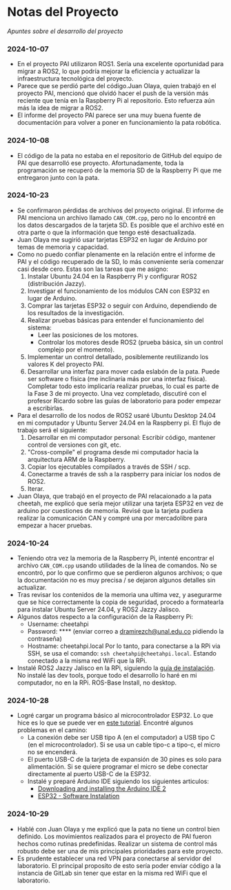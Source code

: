 # Notas del Proyecto

_Apuntes sobre el desarrollo del proyecto_

### 2024-10-07

- En el proyecto PAI utilizaron ROS1. Sería una excelente oportunidad para migrar a ROS2, lo que podría mejorar la eficiencia y actualizar la infraestructura tecnológica del proyecto.
- Parece que se perdió parte del código.Juan Olaya, quien trabajó en el proyecto PAI, mencionó que olvidó hacer el push de la versión más reciente que tenía en la Raspberry Pi al repositorio. Esto refuerza aún más la idea de migrar a ROS2.
- El informe del proyecto PAI parece ser una muy buena fuente de documentación para volver a poner en funcionamiento la pata robótica.

### 2024-10-08

- El código de la pata no estaba en el repositorio de GitHub del equipo de PAI que desarrolló ese proyecto. Afortunadamente, toda la programación se recuperó de la memoria SD de la Raspberry Pi que me entregaron junto con la pata.

### 2024-10-23

- Se confirmaron pérdidas de archivos del proyecto original. El informe de PAI menciona un archivo llamado `CAN_COM.cpp`, pero no lo encontré en los datos descargados de la tarjeta SD. Es posible que el archivo esté en otra parte o que la información que tengo esté desactualizada.
- Juan Olaya me sugirió usar tarjetas ESP32 en lugar de Arduino por temas de memoria y capacidad.
- Como no puedo confiar plenamente en la relación entre el informe de PAI y el código recuperado de la SD, lo más conveniente sería comenzar casi desde cero. Estas son las tareas que me asigno:
  1. Instalar Ubuntu 24.04 en la Raspberry Pi y configurar ROS2 (distribución Jazzy).
  2. Investigar el funcionamiento de los módulos CAN con ESP32 en lugar de Arduino.
  3. Comprar las tarjetas ESP32 o seguir con Arduino, dependiendo de los resultados de la investigación.
  4. Realizar pruebas básicas para entender el funcionamiento del sistema:
     - Leer las posiciones de los motores.
     - Controlar los motores desde ROS2 (prueba básica, sin un control complejo por el momento).
  5. Implementar un control detallado, posiblemente reutilizando los valores K del proyecto PAI.
  6. Desarrollar una interfaz para mover cada eslabón de la pata. Puede ser software o física (me inclinaría más por una interfaz física).
  Completar todo esto implicaría realizar pruebas, lo cual es parte de la Fase 3 de mi proyecto. Una vez completado, discutiré con el profesor Ricardo sobre las guías de laboratorio para poder empezar a escribirlas.
- Para el desarrollo de los nodos de ROS2 usaré Ubuntu Desktop 24.04 en mi computador y Ubuntu Server 24.04 en la Raspberry pi. El flujo de trabajo será el siguiente:
  1. Desarrollar en mi computador personal: Escribir código, mantener control de versiones con git, etc.
  2. "Cross-compile" el programa desde mi computador hacia la arquitectura ARM de la Raspberry.
  3. Copiar los ejecutables compilados a través de SSH / scp.
  4. Conectarme a través de ssh a la raspberry para iniciar los nodos de ROS2.
  5. Iterar.
- Juan Olaya, que trabajó en el proyecto de PAI relacaionado a la pata cheetah, me explicó que sería mejor utilizar una tarjeta ESP32 en vez de arduino por cuestiones de memoria. Revisé que la tarjeta pudiera realizar la comunicación CAN y compré una por mercadolibre para empezar a hacer pruebas.

### 2024-10-24

- Teniendo otra vez la memoria de la Raspberry Pi, intenté encontrar el archivo `CAN_COM.cpp` usando utilidades de la línea de comandos. No se encontró, por lo que confirmo que se perdieron algunos archivos; o que la documentación no es muy precisa / se dejaron algunos detalles sin actualizar.
- Tras revisar los contenidos de la memoria una ultima vez, y asegurarme que se hice correctamente la copia de seguridad, procedo a formatearla para instalar Ubuntu Server 24.04, y ROS2 Jazzy Jalisco.
- Algunos datos respecto a la configuración de la Raspberry Pi:
  - Username: cheetahpi
  - Password: **** (enviar correo a dramirezch@unal.edu.co pidiendo la contraseña)
  - Hostname: cheetahpi.local
  Por lo tanto, para conectarse a la RPi via SSH, se usa el comando: `ssh cheetahpi@cheetahpi.local`. Estando conectado a la misma red WiFi que la RPi.
- Instalé ROS2 Jazzy Jalisco en la RPi, siguiendo la [guía de instalación](https://docs.ros.org/en/jazzy/Installation/Ubuntu-Install-Debs.html#resources). No instalé las dev tools, porque todo el desarrollo lo haré en mi computador, no en la RPi. ROS-Base Install, no desktop.

### 2024-10-28

- Logré cargar un programa básico al microcontrolador ESP32. Lo que hice es lo que se puede ver en [este tutorial](https://esp32io.com/tutorials/esp32-hello-world). Encontré algunos problemas en el camino:
  - La conexión debe ser USB tipo A (en el computador) a USB tipo C (en el microcontrolador). Si se usa un cable tipo-c a tipo-c, el micro no se encenderá.
  - El puerto USB-C de la tarjeta de expansión de 30 pines es solo para alimentación. Si se quiere programar el micro se debe conectar directamente al puerto USB-C de la ESP32.
  - Instalé y preparé Arduino IDE siguiendo los siguientes articulos: 
    - [Downloading and installing the Arduino IDE 2](https://docs.arduino.cc/software/ide-v2/tutorials/getting-started/ide-v2-downloading-and-installing/)
    - [ESP32 - Software Instalation](https://esp32io.com/tutorials/esp32-software-installation)

### 2024-10-29

- Hablé con Juan Olaya y me explicó que la pata no tiene un control bien definido. Los movimientos realizados para el proyecto de PAI fueron hechos como rutinas predefinidas. Realizar un sistema de control más robusto debe ser una de mis principales prioridades para este proyecto.
- Es prudente establecer una red VPN para conectarse al servidor del laboratorio. El principal proposito de esto sería poder enviar código a la instancia de GitLab sin tener que estar en la misma red WiFi que el laboratorio.